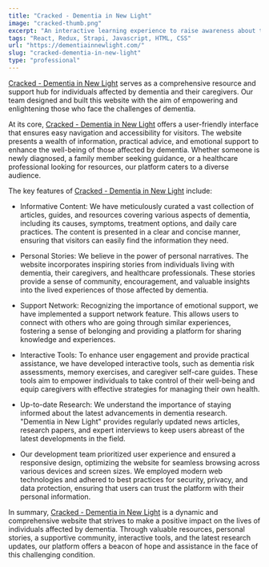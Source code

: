```yaml
---
title: "Cracked - Dementia in New Light"
image: "cracked-thumb.png"
excerpt: "An interactive learning experience to raise awareness about the issues faced by people living with dementia and their loved ones."
tags: "React, Redux, Strapi, Javascript, HTML, CSS"
url: "https://dementiainnewlight.com/"
slug: "cracked-dementia-in-new-light"
type: "professional"
---
```


[Cracked - Dementia in New Light](https://dementiainnewlight.com/) serves as a comprehensive resource and support hub for individuals affected by dementia and their caregivers. Our team designed and built this website with the aim of empowering and enlightening those who face the challenges of dementia.

At its core, [Cracked - Dementia in New Light](https://dementiainnewlight.com/) offers a user-friendly interface that ensures easy navigation and accessibility for visitors. The website presents a wealth of information, practical advice, and emotional support to enhance the well-being of those affected by dementia. Whether someone is newly diagnosed, a family member seeking guidance, or a healthcare professional looking for resources, our platform caters to a diverse audience.

The key features of [Cracked - Dementia in New Light](https://dementiainnewlight.com/) include:

- Informative Content: We have meticulously curated a vast collection of articles, guides, and resources covering various aspects of dementia, including its causes, symptoms, treatment options, and daily care practices. The content is presented in a clear and concise manner, ensuring that visitors can easily find the information they need.

- Personal Stories: We believe in the power of personal narratives. The website incorporates inspiring stories from individuals living with dementia, their caregivers, and healthcare professionals. These stories provide a sense of community, encouragement, and valuable insights into the lived experiences of those affected by dementia.

- Support Network: Recognizing the importance of emotional support, we have implemented a support network feature. This allows users to connect with others who are going through similar experiences, fostering a sense of belonging and providing a platform for sharing knowledge and experiences.

- Interactive Tools: To enhance user engagement and provide practical assistance, we have developed interactive tools, such as dementia risk assessments, memory exercises, and caregiver self-care guides. These tools aim to empower individuals to take control of their well-being and equip caregivers with effective strategies for managing their own health.

- Up-to-date Research: We understand the importance of staying informed about the latest advancements in dementia research. "Dementia in New Light" provides regularly updated news articles, research papers, and expert interviews to keep users abreast of the latest developments in the field.

- Our development team prioritized user experience and ensured a responsive design, optimizing the website for seamless browsing across various devices and screen sizes. We employed modern web technologies and adhered to best practices for security, privacy, and data protection, ensuring that users can trust the platform with their personal information.

In summary, [Cracked - Dementia in New Light](https://dementiainnewlight.com/) is a dynamic and comprehensive website that strives to make a positive impact on the lives of individuals affected by dementia. Through valuable resources, personal stories, a supportive community, interactive tools, and the latest research updates, our platform offers a beacon of hope and assistance in the face of this challenging condition.
